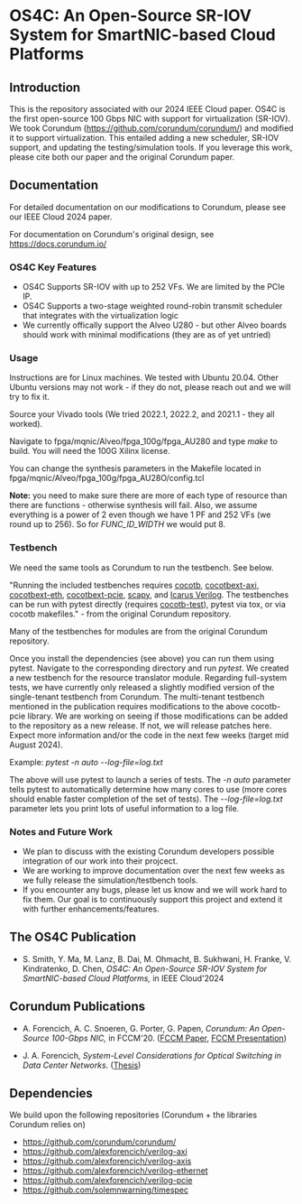 # OS4C: An Open-Source SR-IOV System for SmartNIC-based Cloud Platforms 

## Introduction

This is the repository associated with our 2024 IEEE Cloud paper. OS4C is the first open-source 100 Gbps NIC with support for virtualization (SR-IOV). We took Corundum (https://github.com/corundum/corundum/) and modified it to support virtualization. This entailed adding a new scheduler, SR-IOV support, and updating the testing/simulation tools. If you leverage this work, please cite both our paper and the original Corundum paper.


## Documentation

For detailed documentation on our modifications to Corundum, please see our IEEE Cloud 2024 paper.

For documentation on Corundum's original design, see https://docs.corundum.io/

### OS4C Key Features

* OS4C Supports SR-IOV with up to 252 VFs. We are limited by the PCIe IP.
* OS4C Supports a two-stage weighted round-robin transmit scheduler that integrates with the virtualization logic
* We currently offically support the Alveo U280 - but other Alveo boards should work with minimal modifications (they are as of yet untried)

### Usage

Instructions are for Linux machines. We tested with Ubuntu 20.04. Other Ubuntu versions may not work - if they do not, please reach out and we will try to fix it.

Source your Vivado tools (We tried 2022.1, 2022.2, and 2021.1 - they all worked).

Navigate to fpga/mqnic/Alveo/fpga_100g/fpga_AU280 and type *make* to build. You will need the 100G Xilinx license.

You can change the synthesis parameters in the Makefile located in fpga/mqnic/Alveo/fpga_100g/fpga_AU28O/config.tcl

**Note:** you need to make sure there are more of each type of resource than there are functions - otherwise synthesis will fail. Also, we assume everything is a power of 2 even though we have 1 PF and 252 VFs (we round up to 256). So for *FUNC_ID_WIDTH* we would put 8.



### Testbench

We need the same tools as Corundum to run the testbench. See below.

"Running the included testbenches requires [cocotb](https://github.com/cocotb/cocotb), [cocotbext-axi](https://github.com/alexforencich/cocotbext-axi), [cocotbext-eth](https://github.com/alexforencich/cocotbext-eth), [cocotbext-pcie](https://github.com/alexforencich/cocotbext-pcie), [scapy](https://scapy.net/), and [Icarus Verilog](http://iverilog.icarus.com/).  The testbenches can be run with pytest directly (requires [cocotb-test](https://github.com/themperek/cocotb-test)), pytest via tox, or via cocotb makefiles." - from the original Corundum repository.

Many of the testbenches for modules are from the original Corundum repository. 

Once you install the dependencies (see above) you can run them using pytest. Navigate to the corresponding directory and run *pytest*. We created a new testbench for the resource translator module. Regarding full-system tests, we have currently only released a slightly modified version of the single-tenant testbench from Corundum. The multi-tenant testbench mentioned in the publication requires modifications to the above cocotb-pcie library. We are working on seeing if those modifications can be added to the repository as a new release. If not, we will release patches here. Expect more information and/or the code in the next few weeks (target mid August 2024). 

Example: *pytest -n auto --log-file=log.txt*

The above will use pytest to launch a series of tests. The *-n auto* parameter tells pytest to automatically determine how many cores to use (more cores should enable faster completion of the set of tests). The *--log-file=log.txt* parameter lets you print lots of useful information to a log file. 

### Notes and Future Work
* We plan to discuss with the existing Corundum developers possible integration of our work into their projcect.
* We are working to improve documentation over the next few weeks as we fully release the simulation/testbench tools.
* If you encounter any bugs, please let us know and we will work hard to fix them. Our goal is to continuously support this project and extend it with further enhancements/features.

## The OS4C Publication
- S. Smith, Y. Ma, M. Lanz, B. Dai, M. Ohmacht, B. Sukhwani, H. Franke, V. Kindratenko, D. Chen, *OS4C: An Open-Source SR-IOV System for SmartNIC-based Cloud Platforms,* in IEEE Cloud'2024 

## Corundum Publications

- A. Forencich, A. C. Snoeren, G. Porter, G. Papen, *Corundum: An Open-Source 100-Gbps NIC,* in FCCM'20. ([FCCM Paper](https://www.cse.ucsd.edu/~snoeren/papers/corundum-fccm20.pdf), [FCCM Presentation](https://www.fccm.org/past/2020/forums/topic/corundum-an-open-source-100-gbps-nic/))

- J. A. Forencich, *System-Level Considerations for Optical Switching in Data Center Networks*. ([Thesis](https://escholarship.org/uc/item/3mc9070t))

## Dependencies

We build upon the following repositories (Corundum + the libraries Corundum relies on)

*  https://github.com/corundum/corundum/
*  https://github.com/alexforencich/verilog-axi
*  https://github.com/alexforencich/verilog-axis
*  https://github.com/alexforencich/verilog-ethernet
*  https://github.com/alexforencich/verilog-pcie
*  https://github.com/solemnwarning/timespec

